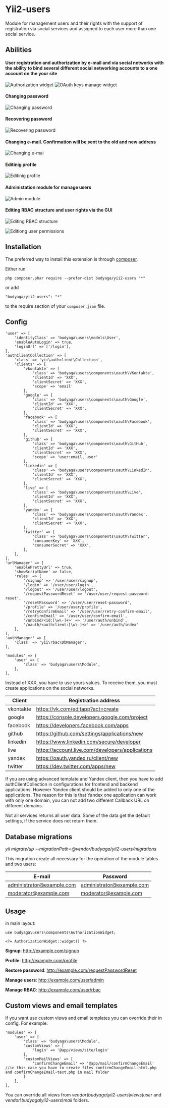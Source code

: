Yii2-users
=======================
Module for management users and their rights with the support of registration via social services and assigned to each user more than one social service.

Abilities
---------
#### User registration and authorization by e-mail and via social networks with the ability to bind several different social networking accounts to a one account on the your site
![Authorization widget](https://cloud.githubusercontent.com/assets/7313306/8025081/22fe3ae0-0d52-11e5-8c38-583ddd985ecf.png)
![OAuth keys manage widget](https://cloud.githubusercontent.com/assets/7313306/8025094/a61f284e-0d52-11e5-8efc-2125d9327aad.png)
#### Changing password
![Changing password](https://cloud.githubusercontent.com/assets/7313306/8025109/e242004e-0d52-11e5-9a09-9f2636414afb.png)
#### Recovering password
![Recovering password](https://cloud.githubusercontent.com/assets/7313306/8025124/59b3eebc-0d53-11e5-8c86-83539689d2ad.png)
#### Changing e-mail. Confirmation will be sent to the old and new address
![Changing e-mai](https://cloud.githubusercontent.com/assets/7313306/8025142/a6b96a3e-0d53-11e5-8960-756a8e6bea59.png)
#### Editinig profile
![Editinig profile](https://cloud.githubusercontent.com/assets/7313306/8025147/ce65cef6-0d53-11e5-87d3-e1c8d6b951a9.png)
####  Administation module for manage users
![Admin module](https://cloud.githubusercontent.com/assets/7313306/8025155/31222efe-0d54-11e5-918a-e8a7a3b1a95d.png)
####  Editing RBAC structure and user rights via the GUI
![Editing RBAC structure](https://cloud.githubusercontent.com/assets/7313306/8025181/dc581a9a-0d54-11e5-93d1-d720883f8a72.png)

![Editiong user permissions](https://cloud.githubusercontent.com/assets/7313306/8025425/45d77c04-0d5f-11e5-9540-ba4613df53f2.png)

Installation
------------

The preferred way to install this extension is through [composer](http://getcomposer.org/download/).

Either run

```
php composer.phar require --prefer-dist budyaga/yii2-users "*"
```

or add

```
"budyaga/yii2-users": "*"
```

to the require section of your `composer.json` file.


Config
-------

```
'user' => [
    'identityClass' => 'budyaga\users\models\User',
    'enableAutoLogin' => true,
    'loginUrl' => ['/login'],
],
'authClientCollection' => [
    'class' => 'yii\authclient\Collection',
    'clients' => [
        'vkontakte' => [
            'class' => 'budyaga\users\components\oauth\VKontakte',
            'clientId' => 'XXX',
            'clientSecret' => 'XXX',
            'scope' => 'email'
        ],
        'google' => [
            'class' => 'budyaga\users\components\oauth\Google',
            'clientId' => 'XXX',
            'clientSecret' => 'XXX',
        ],
        'facebook' => [
            'class' => 'budyaga\users\components\oauth\Facebook',
            'clientId' => 'XXX',
            'clientSecret' => 'XXX',
        ],
        'github' => [
            'class' => 'budyaga\users\components\oauth\GitHub',
            'clientId' => 'XXX',
            'clientSecret' => 'XXX',
            'scope' => 'user:email, user'
        ],
        'linkedin' => [
            'class' => 'budyaga\users\components\oauth\LinkedIn',
            'clientId' => 'XXX',
            'clientSecret' => 'XXX',
        ],
        'live' => [
            'class' => 'budyaga\users\components\oauth\Live',
            'clientId' => 'XXX',
            'clientSecret' => 'XXX',
        ],
        'yandex' => [
            'class' => 'budyaga\users\components\oauth\Yandex',
            'clientId' => 'XXX',
            'clientSecret' => 'XXX',
        ],
        'twitter' => [
            'class' => 'budyaga\users\components\oauth\Twitter',
            'consumerKey' => 'XXX',
            'consumerSecret' => 'XXX',
        ],
    ],
],
'urlManager' => [
    'enablePrettyUrl' => true,
    'showScriptName' => false,
    'rules' => [
        '/signup' => '/user/user/signup',
        '/login' => '/user/user/login',
        '/logout' => '/user/user/logout',
        '/requestPasswordReset' => '/user/user/request-password-reset',
        '/resetPassword' => '/user/user/reset-password',
        '/profile' => '/user/user/profile',
        '/retryConfirmEmail' => '/user/user/retry-confirm-email',
        '/confirmEmail' => '/user/user/confirm-email',
        '/unbind/<id:[\w\-]+>' => '/user/auth/unbind',
        '/oauth/<authclient:[\w\-]+>' => '/user/auth/index'
    ],
],
'authManager' => [
    'class' => 'yii\rbac\DbManager',
],

'modules' => [
    'user' => [
        'class' => 'budyaga\users\Module',
    ],
],
```
Instead of XXX, you have to use yours values. To receive them, you must create applications on the social networks. 

| Client     | Registration address    | 
| --------|---------|
| vkontakte  | https://vk.com/editapp?act=create|
| google | https://console.developers.google.com/project|
| facebook | https://developers.facebook.com/apps|
| github | https://github.com/settings/applications/new|
| linkedin | https://www.linkedin.com/secure/developer|
| live | https://account.live.com/developers/applications|
| yandex | https://oauth.yandex.ru/client/new|
| twitter | https://dev.twitter.com/apps/new|

If you are using advanced template and Yandex client, then you have to add authClientCollection in configurations for frontend and backend applications. However Yandex client should be added to only one of the applications. The reason for this is that Yandex one application can work with only one domain, you can not add two different Callback URL on different domains. 

Not all services returns all user data. Some of the data get the default settings, if the service does not return them.

Database migrations
--------
*yii migrate/up --migrationPath=@vendor/budyaga/yii2-users/migrations*

This migration create all necessary for the operation of the module tables and two users:

| E-mail     | Password    | 
| --------|---------|
| administrator@example.com| administrator@example.com|
| moderator@example.com| moderator@example.com|

Usage
--------
in main layout:
```
use budyaga\users\components\AuthorizationWidget;
```

```
<?= AuthorizationWidget::widget() ?>
```

**Signup**: http://example.com/signup

**Profile**: http://example.com/profile

**Restore password**: http://example.com/requestPasswordReset

**Manage users**: http://example.com/user/admin

**Manage RBAC**: http://example.com/user/rbac

Custom views and email templates
---------
If you want use custom views and email templates you can override their in config. For example:
```
'modules' => [
    'user' => [
        'class' => 'budyaga\users\Module',
        'customViews' => [
            'login' => '@app/views/site/login'
        ],
        'customMailViews' => [
            'confirmChangeEmail' => '@app/mail/confirmChangeEmail' //in this case you have to create files confirmChangeEmail-html.php and confirmChangeEmail-text.php in mail folder
        ]
    ],
],
```
You can override all views from *vendor\budyaga\yii2-users\views\user* and *vendor\budyaga\yii2-users\mail* folders.